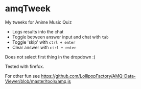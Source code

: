 # amqTweek
My tweeks for Anime Music Quiz

* Logs results into the chat
* Toggle between answer input and chat with `tab`
* Toggle 'skip' with `ctrl + enter`
* Clear answer with `ctrl + enter`

Does not select first thing in the dropdown :(

Tested with firefox.

For other fun see https://github.com/LollipopFactory/AMQ-Data-Viewer/blob/master/tools/amq.js
